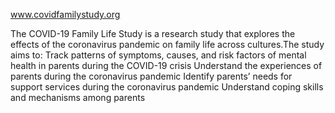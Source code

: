 www.covidfamilystudy.org

The COVID-19 Family Life Study is a research study that explores the effects of the coronavirus pandemic on family life across cultures.The study aims to:
Track patterns of symptoms, causes, and risk factors of mental health in parents during the COVID-19 crisis 
Understand the experiences of parents during the coronavirus pandemic
Identify parents’ needs for support services during the coronavirus pandemic
Understand coping skills and mechanisms among parents

